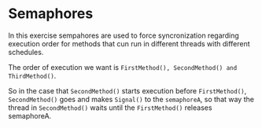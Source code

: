 ﻿# Semaphores

In this exercise sempahores are used to force syncronization regarding execution order for methods that cun run in different 
threads with different schedules. <br>

The order of execution we want is `FirstMethod(), SecondMethod() and ThirdMethod()`.

So in the case that `SecondMethod()` starts execution before `FirstMethod()`, `SecondMethod()` 
goes and makes `Signal()` to the `semaphoreA`, so that way the thread in `SecondMethod()` waits until the `FirstMethod()` releases semaphoreA.